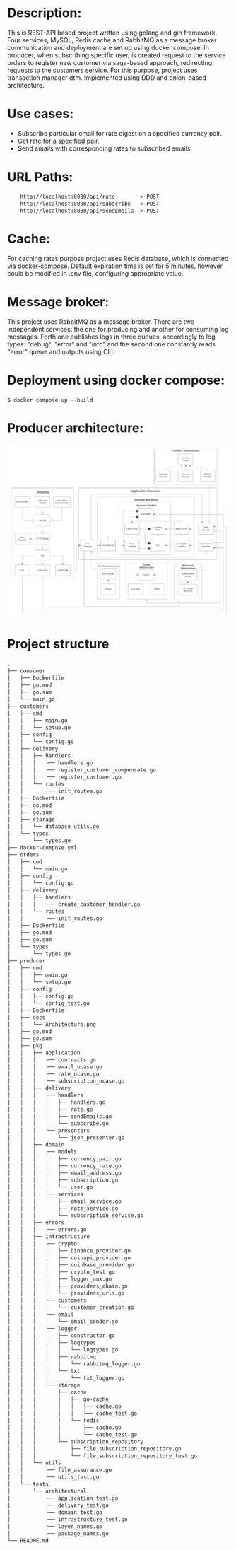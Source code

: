 # Description:
This is REST-API based project written using golang and gin framework.
Four services, MySQL, Redis cache and RabbitMQ as a message broker communication and deployment are set up using docker compose.
In producer, when subscribing specific user, is created request to the service orders to register new customer via saga-based approach, redirecting requests to the customers service. For this purpose, project uses transaction manager dtm. Implemented using DDD and onion-based architecture.

# Use cases:
* Subscribe particular email for rate digest on a specified currency pair.
* Get rate for a specified pair.
* Send emails with corresponding rates to subscribed emails.

# URL Paths:
```
    http://localhost:8080/api/rate       -> POST
    http://localhost:8080/api/subscribe  -> POST 
    http://localhost:8080/api/sendEmails -> POST
```

# Cache:
For caching rates purpose project uses Redis database, which is connected via docker-compose. Default expiration time is set for 5 minutes, however could be modified in .env file, configuring appropriate value.

# Message broker:
This project uses RabbitMQ as a message broker.
There are two independent services: the one for producing and another for consuming log messages. 
Forth one publishes logs in three queues, accordingly to log types: "debug", "error" and "info" and the second one constantly reads "error" queue and outputs using CLI.

# Deployment using docker compose: 
```
$ docker compose up --build
```

# Producer architecture:
![http://url/to/img.png](https://github.com/GenesisEducationKyiv/hw1-se-school_2022-code-review-NikitaMasych/blob/hw6/docs/Architecture.png)

# Project structure
```
.
├── consumer
│   ├── Dockerfile
│   ├── go.mod
│   ├── go.sum
│   └── main.go
├── customers
│   ├── cmd
│   │   ├── main.go
│   │   └── setup.go
│   ├── config
│   │   └── config.go
│   ├── delivery
│   │   ├── handlers
│   │   │   ├── handlers.go
│   │   │   ├── register_customer_compensate.go
│   │   │   └── register_customer.go
│   │   └── routes
│   │       └── init_routes.go
│   ├── Dockerfile
│   ├── go.mod
│   ├── go.sum
│   ├── storage
│   │   └── database_utils.go
│   └── types
│       └── types.go
├── docker-compose.yml
├── orders
│   ├── cmd
│   │   └── main.go
│   ├── config
│   │   └── config.go
│   ├── delivery
│   │   ├── handlers
│   │   │   └── create_customer_handler.go
│   │   └── routes
│   │       └── init_routes.go
│   ├── Dockerfile
│   ├── go.mod
│   ├── go.sum
│   └── types
│       └── types.go
├── producer
│   ├── cmd
│   │   ├── main.go
│   │   └── setup.go
│   ├── config
│   │   ├── config.go
│   │   └── config_test.go
│   ├── Dockerfile
│   ├── docs
│   │   └── Architecture.png
│   ├── go.mod
│   ├── go.sum
│   ├── pkg
│   │   ├── application
│   │   │   ├── contracts.go
│   │   │   ├── email_ucase.go
│   │   │   ├── rate_ucase.go
│   │   │   └── subscription_ucase.go
│   │   ├── delivery
│   │   │   ├── handlers
│   │   │   │   ├── handlers.go
│   │   │   │   ├── rate.go
│   │   │   │   ├── sendEmails.go
│   │   │   │   └── subscribe.go
│   │   │   └── presentors
│   │   │       └── json_presenter.go
│   │   ├── domain
│   │   │   ├── models
│   │   │   │   ├── currency_pair.go
│   │   │   │   ├── currency_rate.go
│   │   │   │   ├── email_address.go
│   │   │   │   ├── subscription.go
│   │   │   │   └── user.go
│   │   │   └── services
│   │   │       ├── email_service.go
│   │   │       ├── rate_service.go
│   │   │       └── subscription_service.go
│   │   ├── errors
│   │   │   └── errors.go
│   │   ├── infrastructure
│   │   │   ├── crypto
│   │   │   │   ├── binance_provider.go
│   │   │   │   ├── coinapi_provider.go
│   │   │   │   ├── coinbase_provider.go
│   │   │   │   ├── crypto_test.go
│   │   │   │   ├── logger_aux.go
│   │   │   │   ├── providers_chain.go
│   │   │   │   └── providers_urls.go
│   │   │   ├── customers
│   │   │   │   └── customer_creation.go
│   │   │   ├── email
│   │   │   │   └── email_sender.go
│   │   │   ├── logger
│   │   │   │   ├── constructor.go
│   │   │   │   ├── logtypes
│   │   │   │   │   └── logtypes.go
│   │   │   │   ├── rabbitmq
│   │   │   │   │   └── rabbitmq_logger.go
│   │   │   │   └── txt
│   │   │   │       └── txt_logger.go
│   │   │   └── storage
│   │   │       ├── cache
│   │   │       │   ├── go-cache
│   │   │       │   │   ├── cache.go
│   │   │       │   │   └── cache_test.go
│   │   │       │   └── redis
│   │   │       │       ├── cache.go
│   │   │       │       └── cache_test.go
│   │   │       └── subscription_repository
│   │   │           ├── file_subscription_repository.go
│   │   │           └── file_subscription_repository_test.go
│   │   └── utils
│   │       ├── file_assurance.go
│   │       └── utils_test.go
│   └── tests
│       └── architectural
│           ├── application_test.go
│           ├── delivery_test.go
│           ├── domain_test.go
│           ├── infrastructure_test.go
│           ├── layer_names.go
│           └── package_names.go
└── README.md

```
